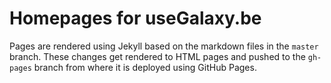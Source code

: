 # Homepages for useGalaxy.be 



Pages are rendered using Jekyll based on the markdown files in the `master` branch.
These changes get rendered to HTML pages and pushed to the `gh-pages` branch from where it is deployed using GitHub Pages.
